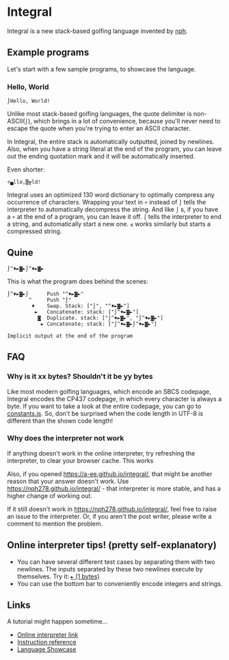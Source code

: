 # Integral

Integral is a new stack-based golfing language invented by [nph](https://codegolf.stackexchange.com/users/95627/nph).

## Example programs

Let's start with a few sample programs, to showcase the language.

### Hello, World

```
⌡Hello, World!
```

Unlike most stack-based golfing languages, the quote delimiter is non-ASCII(`⌡`), which brings in a lot of convenience, because you'll never need to escape the quote when you're trying to enter an ASCII character.

In Integral, the entire stack is automatically outputted, joined by newlines. Also, when you have a string literal at the end of the program, you can leave out the ending quotation mark and it will be automatically inserted.

Even shorter:

```
÷▄llo,▒╦ld!
```

Integral uses an optimized 130 word dictionary to optimally compress any occurrence of characters. Wrapping your text in `÷` instead of `⌡` tells the interpreter to automatically decompress the string. And like `⌡` s, if you have a `÷` at the end of a program, you can leave it off. `⌠` tells the interpreter to end a string, and automatically start a new one. `≤` works similarly but starts a compressed string.

## Quine

```
⌡^♦►◙►⌡^♦►◙►
```

This is what the program does behind the scenes:

```
⌡^♦►◙►⌡      Push "^♦►◙►"
       ^     Push "⌡"
        ♦    Swap. Stack: ["⌡", "^♦►◙►"]
         ►   Concatenate: stack: ["⌡^♦►◙►"]
          ◙  Duplicate. stack: ["⌡^♦►◙►", "⌡^♦►◙►"]
           ► Concatenate; stack: ["⌡^♦►◙►⌡^♦►◙►"]

Implicit output at the end of the program
```

## FAQ

### Why is it xx bytes? Shouldn't it be yy bytes

Like most modern golfing languages, which encode an SBCS codepage, Integral encodes the CP437 codepage, in which every character is always a byte. If you want to take a look at the entire codepage, you can go to [constants.js](https://github.com/A-ee/integral/blob/master/constants.js). So, don't be surprised when the code length in UTF-8 is different than the shown code length!

### Why does the interpreter not work

If anything doesn't work in the online interpreter, try refreshing the interpreter, to clear your browser cache. This works

Also, if you opened <https://a-ee.github.io/integral/>, that might be another reason that your answer doesn't work. Use <https://nph278.github.io/integral/> - that interpreter is more stable, and has a higher change of working out.

If it still doesn't work in <https://nph278.github.io/integral/>, feel free to raise an issue to the interpreter. Or, if you aren't the post writer, please write a comment to mention the problem.

## Online interpreter tips! (pretty self-explanatory)

* You can have several different test cases by separating them with two newlines. The inputs separated by these two newlines execute by themselves. Try it: [`►` (1 bytes)](https://a-ee.github.io/integral/?code=EA&input=1%0A2%0A%0A4%0A4%0A%0A2%0A4)
* You can use the bottom bar to conveniently encode integers and strings.

## Links

A tutorial might happen sometime...

* [Online interpreter link](https://nph278.github.io/integral/)
* [Instruction reference](https://nph278.github.io/integral/docs/table.html)
* [Language Showcase](https://codegolf.stackexchange.com/a/208978/96495)
